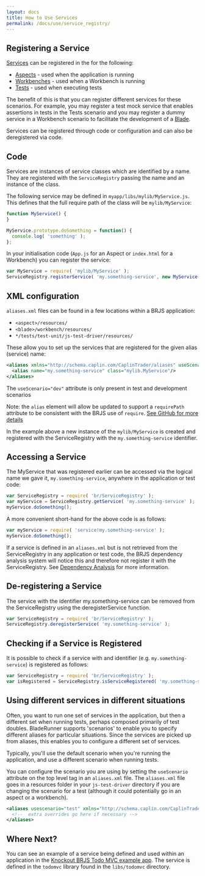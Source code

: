 ```yaml
---
layout: docs
title: How to Use Services
permalink: /docs/use/service_registry/
---
```


## Registering a Service

[Services](/docs/concepts/services/) can be registered in the for the following:

* [Aspects](/docs/concepts/aspects/) - used when the application is running
* [Workbenches](/docs/concepts/workbenches/) - used when a Workbench is running
* [Tests](/docs/concepts/testing/) - used when executing tests

The benefit of this is that you can register different services for these scenarios. For example, you may register a test mock service that enables assertions in tests in the Tests scenario and you may register a dummy service in a Workbench scenario to facilitate the development of a [Blade](/docs/concepts/blades/).

Services can be registered through code or configuration and can also be deregistered via code.

## Code

Services are instances of service classes which are identified by a name. They are registered with the `ServiceRegistry` passing the name and an instance of the class.

The following service may be defined in `myapp/libs/mylib/MyService.js`. This defines that the full require path of the class will be `mylib/MyService`:

```js
function MyService() {
}

MyService.prototype.doSomething = function() {
  console.log( 'something' );
};
```

In your initialisation code (`App.js` for an Aspect or `index.html` for a Workbench) you can register the service:

```js
var MyService = require( 'mylib/MyService' );
ServiceRegistry.registerService( 'my.something-service', new MyService() );
```

## XML configuration

`aliases.xml` files can be found in a few locations within a BRJS application:

* `<aspect>/resources/`
* `<blade>/workbench/resources/`
* `*/tests/test-unit/js-test-driver/resources/`

These allow you to set up the services that are registered for the given alias (service) name:

```xml
<aliases xmlns="http://schema.caplin.com/CaplinTrader/aliases" useScenario="dev">
  <alias name="my.something-service" class="mylib.MyService"/>
</aliases>
```

The `useScenario="dev"` attribute is only present in test and development scenarios

<div class="alert alert-info">
  <p>Note: the <code>alias</code> element will allow be updated to support a <code>requirePath</code> attribute to be consistent with the BRJS use of <code>require</code>. <a href="https://github.com/BladeRunnerJS/brjs/issues/724">See GitHub for more details</a></p>
</div>

In the example above a new instance of the `mylib/MyService` is created and registered with the ServiceRegistry with the `my.something-service` identifier.

## Accessing a Service

The MyService that was registered earlier can be accessed via the logical name we gave it, `my.something-service`, anywhere in the application or test code:

```js
var ServiceRegistry = require( 'br/ServiceRegistry' );
var myService = ServiceRegistry.getService( 'my.something-service' );
myService.doSomething();
```

A more convenient short-hand for the above code is as follows:

```js
var myService = require( 'service!my.something-service' );
myService.doSomething();
```

If a service is defined in an `aliases.xml` but is not retrieved from the ServiceRegistry in any application or test code, the BRJS dependency analysis system will notice this and therefore not register it with the ServiceRegistry. See [Dependency Analysis](http://bladerunnerjs.org/docs/concepts/dependency_analysis/) for more information.

## De-registering a Service

The service with the identifier my.something-service can be removed from the ServiceRegistry using the deregisterService function.

```js
var ServiceRegistry = require( 'br/ServiceRegistry' );
ServiceRegistry.deregisterService( 'my.something-service' );
```

## Checking if a Service is Registered

It is possible to check if a service with and identifier (e.g. `my.something-service`) is registered as follows:

```js
var ServiceRegistry = require( 'br/ServiceRegistry' );
var isRegistered = ServiceRegistry.isServiceRegistered( 'my.something-service' );
```

## Using different services in different situations

Often, you want to run one set of services in the application, but then a different set when running tests, perhaps composed primarily of test doubles. BladeRunner supports 'scenarios' to enable you to specify different aliases for particular situations. Since the services are picked up from aliases, this enables you to configure a different set of services.

Typically, you'll use the default scenario when you're running the application, and use a different scenario when running tests.

You can configure the scenario you are using by setting the `useScenario` attribute on the top level tag in an `aliases.xml` file. The `aliases.xml` file goes in a resources folder in your `js-test-driver` directory if you are changing the scenario for a test (although it could potentially go in an aspect or a workbench).

```xml
<aliases usescenario="test" xmlns="http://schema.caplin.com/CaplinTrader/aliases">
  <!--  extra overrides go here if necessary -->
</aliases>
```

## Where Next?
<!-- TODO: enable this link once the docs have been updated since the URLs will change
Read the [JavaScript API documentation](http://apidocs.bladerunnerjs.org/latest/js/index.html#br.ServiceRegistry.html).
-->
You can see an example of a service being defined and used within an application in the [Knockout BRJS Todo MVC example app](https://github.com/BladeRunnerJS/brjs-todomvc-knockout). The service is defined in the `todomvc` library found in the `libs/todomvc` directory.
